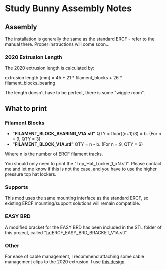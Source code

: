 # Study Bunny Assembly Notes

## Assembly

The installation is generally the same as the standard ERCF - refer to the manual there. Proper instructions will come soon...

### 2020 Extrusion Length

The 2020 extrusion length is calculated by:

extrusion length [mm] = 45 + 21 * filament_blocks + 26 * filament_blocks_bearing

The length doesn't have to be perfect, there is some "wiggle room".

## What to print

### Filament Blocks

- **"FILAMENT_BLOCK_BEARING_V1A.stl"** QTY = floor((n+1)/3) = b. (For n = 9, QTY = 3)
- **"FILAMENT_BLOCK_V1A.stl"** QTY = n - b. (For n = 9, QTY = 6)

Where n is the number of ERCF filament tracks.

You should only need to print the "Top_Hat_Locker_1_xN.stl". Please contact me and let me know if this is not the case, and you have to use the higher pressure top hat lockers.

### Supports

This mod uses the same mounting interface as the standard ERCF, so existing ERCF mounting/support solutions will remain compatible.

### EASY BRD

A modified bracket for the EASY BRD has been included in the STL folder of this project, called "[a]ERCF_EASY_BRD_BRACKET_V1A.stl"

### Other

For ease of cable management, I recommend attaching some cable management clips to the 2020 extrusion. I use [this design](https://www.printables.com/model/6593-2020-extrusion-zip-tie-clip).

